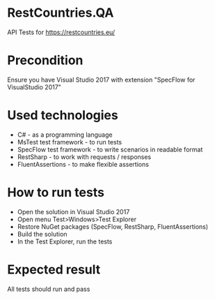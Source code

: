 # RestCountries.QA
API Tests for https://restcountries.eu/

# Precondition
Ensure you have Visual Studio 2017 with extension "SpecFlow for VisualStudio 2017"

# Used technologies
- C# - as a programming language
- MsTest test framework - to run tests
- SpecFlow test framework - to write scenarios in readable format
- RestSharp - to work with requests / responses
- FluentAssertions - to make flexible assertions

# How to run tests
 - Open the solution in Visual Studio 2017 
 - Open menu Test>Windows>Test Explorer
 - Restore NuGet packages (SpecFlow, RestSharp, FluentAssertions)
 - Build the solution
 - In the Test Explorer, run the tests

# Expected result
All tests should run and pass
